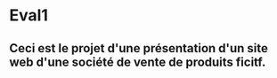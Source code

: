 # Eval1

## Ceci est le projet d'une présentation d'un site web d'une société de vente de produits ficitf.